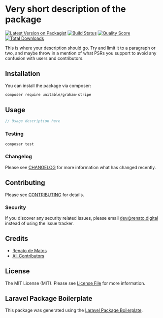 # Very short description of the package

[![Latest Version on Packagist](https://img.shields.io/packagist/v/unitable/graham-stripe.svg?style=flat-square)](https://packagist.org/packages/unitable/graham-stripe)
[![Build Status](https://img.shields.io/travis/unitable/graham-stripe/master.svg?style=flat-square)](https://travis-ci.org/unitable/graham-stripe)
[![Quality Score](https://img.shields.io/scrutinizer/g/unitable/graham-stripe.svg?style=flat-square)](https://scrutinizer-ci.com/g/unitable/graham-stripe)
[![Total Downloads](https://img.shields.io/packagist/dt/unitable/graham-stripe.svg?style=flat-square)](https://packagist.org/packages/unitable/graham-stripe)

This is where your description should go. Try and limit it to a paragraph or two, and maybe throw in a mention of what PSRs you support to avoid any confusion with users and contributors.

## Installation

You can install the package via composer:

```bash
composer require unitable/graham-stripe
```

## Usage

``` php
// Usage description here
```

### Testing

``` bash
composer test
```

### Changelog

Please see [CHANGELOG](CHANGELOG.md) for more information what has changed recently.

## Contributing

Please see [CONTRIBUTING](CONTRIBUTING.md) for details.

### Security

If you discover any security related issues, please email dev@renato.digital instead of using the issue tracker.

## Credits

- [Renato de Matos](https://github.com/unitable)
- [All Contributors](../../contributors)

## License

The MIT License (MIT). Please see [License File](LICENSE.md) for more information.

## Laravel Package Boilerplate

This package was generated using the [Laravel Package Boilerplate](https://laravelpackageboilerplate.com).